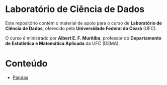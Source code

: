 # Laboratório de Ciência de Dados

Este repositório contém o material de apoio para o curso de **Laboratório de Ciência de Dados**, oferecido pela **Universidade Federal do Ceará** (UFC).

O curso é ministrado por **Albert E. F. Muritiba**, professor do **Departamento de Estatística e Matemática Aplicada** da UFC (DEMA).

# Conteúdo

- [Pandas](12_python_pandas.html)